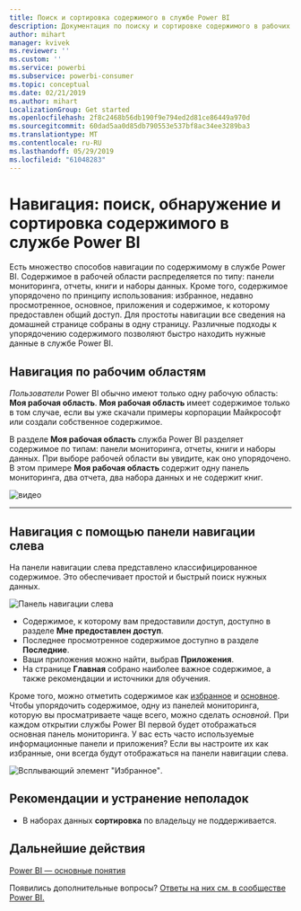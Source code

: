 ```yaml
---
title: Поиск и сортировка содержимого в службе Power BI
description: Документация по поиску и сортировке содержимого в рабочих областях Power BI
author: mihart
manager: kvivek
ms.reviewer: ''
ms.custom: ''
ms.service: powerbi
ms.subservice: powerbi-consumer
ms.topic: conceptual
ms.date: 02/21/2019
ms.author: mihart
LocalizationGroup: Get started
ms.openlocfilehash: 2f8c2468b56db190f9e794ed2d81ce86449a970d
ms.sourcegitcommit: 60dad5aa0d85db790553e537bf8ac34ee3289ba3
ms.translationtype: MT
ms.contentlocale: ru-RU
ms.lasthandoff: 05/29/2019
ms.locfileid: "61048283"
---
```

# <a name="navigation-searching-finding-and-sorting-content-in-power-bi-service"></a>Навигация: поиск, обнаружение и сортировка содержимого в службе Power BI
Есть множество способов навигации по содержимому в службе Power BI. Содержимое в рабочей области распределяется по типу: панели мониторинга, отчеты, книги и наборы данных.  Кроме того, содержимое упорядочено по принципу использования: избранное, недавно просмотренное, основное, приложения и содержимое, к которому предоставлен общий доступ. Для простоты навигации все сведения на домашней странице собраны в одну страницу. Различные подходы к упорядочению содержимого позволяют быстро находить нужные данные в службе Power BI.  

## <a name="navigation-within-workspaces"></a>Навигация по рабочим областям

*Пользователи* Power BI обычно имеют только одну рабочую область: **Моя рабочая область**. **Моя рабочая область** имеет содержимое только в том случае, если вы уже скачали примеры корпорации Майкрософт или создали собственное содержимое.  

В разделе **Моя рабочая область** служба Power BI разделяет содержимое по типам: панели мониторинга, отчеты, книги и наборы данных. При выборе рабочей области вы увидите, как оно упорядочено. В этом примере **Моя рабочая область** содержит одну панель мониторинга, два отчета, два набора данных и не содержит книг.

![видео](./media/end-user-search-sort/nav.gif)

________________________________________

## <a name="navigation-using-the-left-navbar"></a>Навигация с помощью панели навигации слева
На панели навигации слева представлено классифицированное содержимое. Это обеспечивает простой и быстрый поиск нужных данных.  

![Панель навигации слева](./media/end-user-search-sort/power-bi-newnav2.png)


- Содержимое, к которому вам предоставили доступ, доступно в разделе **Мне предоставлен доступ**.
- Последнее просмотренное содержимое доступно в разделе **Последние**. 
- Ваши приложения можно найти, выбрав **Приложения**.
- На странице **Главная** собрано наиболее важное содержимое, а также рекомендации и источники для обучения.

Кроме того, можно отметить содержимое как [избранное](end-user-favorite.md) и [основное](end-user-featured.md). Чтобы упорядочить содержимое, одну из панелей мониторинга, которую вы просматриваете чаще всего, можно сделать *основной*. При каждом открытии службы Power BI первой будет отображаться основная панель мониторинга. У вас есть часто используемые информационные панели и приложения? Если вы настроите их как избранные, они всегда будут отображаться на панели навигации слева.

![Всплывающий элемент "Избранное"](./media/end-user-search-sort/power-bi-favorite-flyout.png).


## <a name="considerations-and-troubleshooting"></a>Рекомендации и устранение неполадок
* В наборах данных **сортировка** по владельцу не поддерживается.

## <a name="next-steps"></a>Дальнейшие действия
[Power BI — основные понятия](end-user-basic-concepts.md)

Появились дополнительные вопросы? [Ответы на них см. в сообществе Power BI.](http://community.powerbi.com/)
